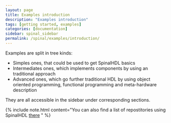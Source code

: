 ```yaml
---
layout: page
title: Examples introduction
description: "Examples introduction"
tags: [getting started, examples]
categories: [documentation]
sidebar: spinal_sidebar
permalink: /spinal/examples/introduction/
---
```


Examples are split in tree kinds:

- Simples ones, that could be used to get SpinalHDL basics
- Intermediates ones, which implements components by using an traditional approach
- Advanced ones, which go further traditional HDL by using object oriented programming, functional programming and meta-hardware description

They are all accessible in the sidebar under corresponding sections.

{% include note.html content="You can also find a list of repostitories using SpinalHDL [there](/SpinalDoc/users#repositories)
" %}
